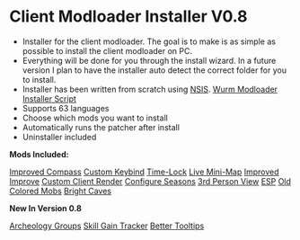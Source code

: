 # Client Modloader Installer V0.8

- Installer for the client modloader. The goal is to make is as simple as possible to install the client modloader on PC.
- Everything will be done for you through the install wizard. In a future version I plan to have the installer auto detect the correct folder for you to install. 
- Installer has been written from scratch using [NSIS](http://nsis.sourceforge.net/Main_Page).
[Wurm Modloader Installer Script](https://github.com/Jubaroo/ClientModloaderInstaller/files/1909849/Wurm.Modloader.Script.zip)
- Supports 63 languages
- Choose which mods you want to install
- Automatically runs the patcher after install
- Uninstaller included

**Mods Included:**
   
 [Improved Compass](https://forum.wurmonline.com/index.php?/topic/136575-released-improved-compass-no-winter-better-tooltips-custom-actions-max-toolbelt-time-lock-skill-gain-tracker-updated-apr-8/)
    [Custom Keybind](https://forum.wurmonline.com/index.php?/topic/136575-released-improved-compass-no-winter-better-tooltips-custom-actions-max-toolbelt-time-lock-skill-gain-tracker-updated-apr-8/)
    [Time-Lock](https://forum.wurmonline.com/index.php?/topic/136575-released-improved-compass-no-winter-better-tooltips-custom-actions-max-toolbelt-time-lock-skill-gain-tracker-updated-apr-8/)
    [Live Mini-Map](https://forum.wurmonline.com/index.php?/topic/136217-released-live-map/)
    [Improved Improve](https://forum.wurmonline.com/index.php?/topic/135285-released-improved-improve-for-agos-mod-loader-client/)
    [Custom Client Render](https://forum.wurmonline.com/index.php?/topic/158323-releaseclient-customclientrender/)
    [Configure Seasons](https://forum.wurmonline.com/index.php?/topic/135975-releasedseason-configure-mod/)
    [3rd Person View](https://forum.wurmonline.com/index.php?/topic/158402-release-third-person-view/)
    [ESP](https://forum.wurmonline.com/index.php?/topic/150187-release-client-wurmesp/)
    [Old Colored Mobs](https://forum.wurmonline.com/index.php?/topic/150721-release-client-oldmobs/)
    [Bright Caves](https://forum.wurmonline.com/index.php?/topic/142511-released-client-cave-vision/)
    
**New In Version 0.8**
    
[Archeology Groups](https://forum.wurmonline.com/index.php?/topic/136575-released-improved-compass-no-winter-better-tooltips-custom-actions-max-toolbelt-time-lock-skill-gain-tracker-updated-apr-8/)
    [Skill Gain Tracker](https://forum.wurmonline.com/index.php?/topic/136575-released-improved-compass-no-winter-better-tooltips-custom-actions-max-toolbelt-time-lock-skill-gain-tracker-updated-apr-8/)
    [Better Tooltips](https://forum.wurmonline.com/index.php?/topic/136575-released-improved-compass-no-winter-better-tooltips-custom-actions-max-toolbelt-time-lock-skill-gain-tracker-updated-apr-8/)
